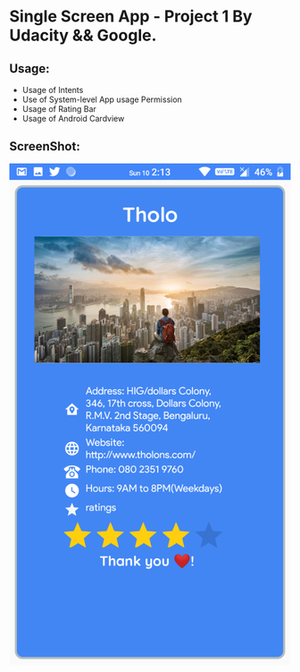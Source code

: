 # Single Screen App - Project 1 By Udacity && Google.

## Usage:

* Usage of Intents
* Use of System-level App usage Permission
* Usage of Rating Bar
* Usage of Android Cardview


## ScreenShot:

<p align="center"> 
<img src="https://github.com/mohancm/SingleScreenApp/blob/master/Screenshot_Single_Screen_App_20180610-021344.png">
</p>
